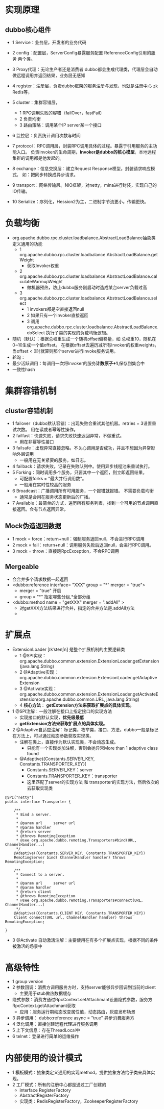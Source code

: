 # 实现原理
##  dubbo核心组件
- 1 Service：业务层，开发者的业务代码
- 2 config：配置层，ServerConfig暴露服务配置 ReferenceConfig引用的服务 两个类。
- 3 Proxy代理：无论生产者还是消费者 dubbo都会生成代理类，代理层会自动做远程调用并返回结果，业务层无感知
- 4 register：注册层，负责dubbo框架的服务注册与发现，也就是注册中心 zk Redis等。
- 5 cluster：集群容错层，
    - 1 RPC调用失败的容错（failOver，fastFail）
    - 2 负责均衡
    - 3 路由策略：调用某个IP server某一个接口
- 6 监控层：负责统计调用次数与时间
- 7 protocol：RPC调用层，封装RPC调用具体的过程。暴露于引用服务的主功能入口。
负责Invoker的生命周期，**Invoker是dubbo的核心模型**，本地远程集群的调用都是他发起的。
- 8 exchange：信息交换层：建立Request  Response模型，封装请求响应模式，
如：把同步转换成异步请求。

- 9 transport：网络传输层。NIO框架，对netty，mina进行封装，实现自己的IO传输。
- 10 Serialize：序列化，Hession2为主，二进制字节流更小，传输更快。

# 负载均衡
- org.apache.dubbo.rpc.cluster.loadbalance.AbstractLoadBalance抽象类定义通用的功能
    - 1 org.apache.dubbo.rpc.cluster.loadbalance.AbstractLoadBalance.getWeight
        - 获取Invoker权重
    - 2 org.apache.dubbo.rpc.cluster.loadbalance.AbstractLoadBalance.calculateWarmupWeight
        - 做机器预热，防止dubbo服务刚启动时造成某台server负载过高
    - 3 org.apache.dubbo.rpc.cluster.loadbalance.AbstractLoadBalance.select
        - 1 invokers都是空直接返回null
        - 2 如果只有一个invoker直接返回
        - 3 调用org.apache.dubbo.rpc.cluster.loadbalance.AbstractLoadBalance.doSelect
        执行子类的实现的负载均衡逻辑。 
- 随机（默认）：根据总权重生成一个随机offset偏移量，如 总权重10，随机在0~10生成一个值offset。
在根据offset去遍历减所有Invoker的权重weights，当offset < 0时就算则那个server进行invoke服务调用。
- 轮询：
- 最少活跃调用：每调用一次将Invoker的服务**计数原子+1**,保存到集合中
- 一致性hash

# 集群容错机制
## cluster容错机制
- 1 failover（dubbo默认容错）：出现失败会重试其他机器。retries = 3设置重试次数。
用在读或者幂等性操作。
- 2 failfast：快速失败，请求失败快速返回异常，不做重试。
    - 用在非幂等性接口
- 3 failsafe：出现异常直接忽略。不关心调用是否成功，并且不想因为异常影响外层调用
    - 一般用在无关紧要的服务，如日志。
- 4 failback：请求失败，记录在失败队列中。使用异步线程池来重试执行。
- 5 Forking：同时调用多个服务，只要其中一个返回，则立即返回结果。
    - 可配置forks = "最大并行调用数"。
    - 一般用在实时性较高的服务
- 6 Broadcast：广播调用所有可用服务，一个报错就报错。 不需要负载均衡
    - 通常是会用在服务状态更新后的广播。
- 7 Available：最简单的方式，遍历所有服务列表，找到一个可用的节点调用直接返回。会有节点返回异常。
## Mock伪造返回数据
- 1 mock = force：return+null：强制服务返回null，不会进行RPC调用
- 2 mock = fail：return+null：调用服务失败后返回null，会进行RPC调用。
- 3 mock = throw：直接跑RpcException，不会RPC调用
## Mergeable
- 会合并多个请求数据一起返回
- <dubbo:reference interface= "XXX"  group = "*" merger = "true">
    - merger = "true" 开启
    - group = "*" 指定哪些分组,*全部分组
- <dubbo:method name = "getXXX" merger = ".addAll" > 
    - 对getXXX方法结果进行合并，指定的合并方法是.addAll方法
    - 

# 扩展点
- ExtensionLoader  [ɪkˈstenʃn] 是整个扩展机制的主要逻辑类
    - 1 @SPI实现：org.apache.dubbo.common.extension.ExtensionLoader.getExtension(java.lang.String)
    - 2 @Adaptive实现：org.apache.dubbo.common.extension.ExtensionLoader.getAdaptiveExtension
    - 3 @Activate实现：org.apache.dubbo.common.extension.ExtensionLoader.getActivateExtension(org.apache.dubbo.common.URL, java.lang.String)
    - 4 **核心方法**： **getExtension方法来获取扩展点的具体实现。**
- 1 @SPI注解：一般注解在接口上指定接口的实现方法
    - 实现接口的默认实现，**优先级最低**
    - **getExtension方法来获取扩展点的具体实现。**
- 2 @Adaptive自适应注解：标记类，枚举类，接口，方法，dubbo一般是标记在方法上，可以通过动态参数获取实现类。
    - 注解在类上，直接作为默认实现类，不会动态生成。
        - 只能有一个实现类加注解，否则会抛异常More than 1 adaptive class found
    - @Adaptive({Constants.SERVER_KEY, Constants.TRANSPORTER_KEY})
        - Constants.SERVER_KEY：server
        - Constants.TRANSPORTER_KEY：transporter
        - 这里匹配了server的实现方法 和 transporter的实现方法，然后依次的去获取实现类
```
@SPI("netty")
public interface Transporter {

    /**
     * Bind a server.
     *
     * @param url     server url
     * @param handler
     * @return server
     * @throws RemotingException
     * @see org.apache.dubbo.remoting.Transporters#bind(URL, ChannelHandler...)
     */
    @Adaptive({Constants.SERVER_KEY, Constants.TRANSPORTER_KEY})
    RemotingServer bind( ChannelHandler handler) throws RemotingException;

    /**
     * Connect to a server.
     *
     * @param url     server url
     * @param handler
     * @return client
     * @throws RemotingException
     * @see org.apache.dubbo.remoting.Transporters#connect(URL, ChannelHandler...)
     */
    @Adaptive({Constants.CLIENT_KEY, Constants.TRANSPORTER_KEY})
    Client connect(URL url, ChannelHandler handler) throws RemotingException;

}
```

- 3 @Activate 自动激活注解：主要使用在有多个扩展点实现，根据不同的条件被激活的场景中



# 高级特性
- 1 group version
- 2 参数回调：消费方调用服务方时，支持server能够异步回调到当前的client
    - 主要用于stub做热数据缓存
- 隐式参数：消费方通过RpcContext.setAttachmant设置隐式参数，服务方RpcContext.getAttachmant获取
    - 应用：服务运行期动态改变属性值，动态路由，灰度发布场景
- 3 异步调用： dubbo:reference async = "true" 异步消费服务方
- 4 泛化调用：直接创建远程代理进行服务调用
- 5 上下文信息：存在ThreadLocal中
- 6 telnet：登录进行简单的运维操作
# 内部使用的设计模式
- 1 模板模式：抽象类定义通用的实现method，提供抽象方法给子类来具体实现。
- 2 工厂模式：所有的注册中心都是通过工厂创建的 
    - interface RegisterFactory
    - AbstractRegisterFactory
    - 实现类：RedisRegisterFactory，ZookeeperRegisterFactory
#  